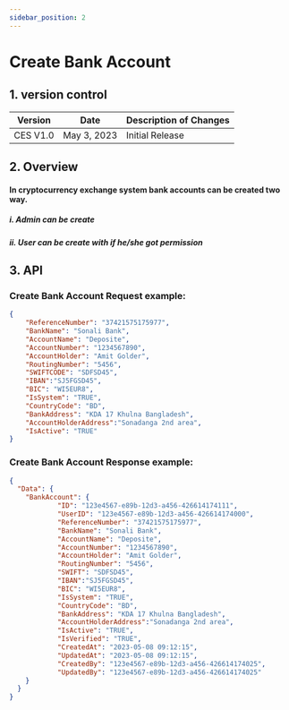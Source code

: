 ```yaml
---
sidebar_position: 2
---
```


# Create Bank Account

## 1. version control

| Version  | Date        | Description of Changes |
| -------- | ----------- | ---------------------- |
| CES V1.0 | May 3, 2023 | Initial Release        |

## 2. Overview

#### In cryptocurrency exchange system bank accounts can be created two way.
##### i.  Admin can be create
##### ii. User can be create with if he/she got permission


## 3. API

### Create Bank Account Request example:

```json
{
	"ReferenceNumber": "37421575175977",
	"BankName": "Sonali Bank",
	"AccountName": "Deposite",
	"AccountNumber": "1234567890",
	"AccountHolder": "Amit Golder",
	"RoutingNumber": "5456",
	"SWIFTCODE": "SDFSD45",
	"IBAN":"SJ5FGSD45",
	"BIC": "WI5EUR8",
	"IsSystem": "TRUE",
	"CountryCode": "BD",
	"BankAddress": "KDA 17 Khulna Bangladesh",
	"AccountHolderAddress":"Sonadanga 2nd area",
	"IsActive": "TRUE"
}
```

### Create Bank Account Response example:

```json
{
  "Data": {
    "BankAccount": {
            "ID": "123e4567-e89b-12d3-a456-426614174111",
			"UserID": "123e4567-e89b-12d3-a456-426614174000",
			"ReferenceNumber": "37421575175977",
			"BankName": "Sonali Bank",
			"AccountName": "Deposite",
			"AccountNumber": "1234567890",
			"AccountHolder": "Amit Golder",
			"RoutingNumber": "5456",
			"SWIFT": "SDFSD45",
			"IBAN":"SJ5FGSD45",
			"BIC": "WI5EUR8",
			"IsSystem": "TRUE",
			"CountryCode": "BD",
			"BankAddress": "KDA 17 Khulna Bangladesh",
			"AccountHolderAddress":"Sonadanga 2nd area",
			"IsActive": "TRUE",
			"IsVerified": "TRUE",
			"CreatedAt": "2023-05-08 09:12:15",
			"UpdatedAt": "2023-05-08 09:12:15",
			"CreatedBy": "123e4567-e89b-12d3-a456-426614174025",
			"UpdatedBy": "123e4567-e89b-12d3-a456-426614174025"
    }
  }
}
```

